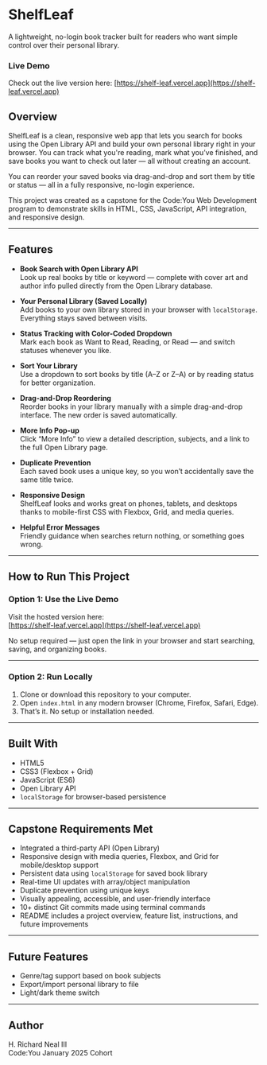 # ShelfLeaf  
A lightweight, no-login book tracker built for readers who want simple control over their personal library.

### Live Demo  
Check out the live version here: [https://shelf-leaf.vercel.app](https://shelf-leaf.vercel.app)

## Overview  
ShelfLeaf is a clean, responsive web app that lets you search for books using the Open Library API and build your own personal library right in your browser. You can track what you're reading, mark what you’ve finished, and save books you want to check out later — all without creating an account.

You can reorder your saved books via drag-and-drop and sort them by title or status — all in a fully responsive, no-login experience.

This project was created as a capstone for the Code:You Web Development program to demonstrate skills in HTML, CSS, JavaScript, API integration, and responsive design.

---

## Features

- **Book Search with Open Library API**  
  Look up real books by title or keyword — complete with cover art and author info pulled directly from the Open Library database.

- **Your Personal Library (Saved Locally)**  
  Add books to your own library stored in your browser with `localStorage`. Everything stays saved between visits.

- **Status Tracking with Color-Coded Dropdown**  
  Mark each book as Want to Read, Reading, or Read — and switch statuses whenever you like.

- **Sort Your Library**  
  Use a dropdown to sort books by title (A–Z or Z–A) or by reading status for better organization.

- **Drag-and-Drop Reordering**  
  Reorder books in your library manually with a simple drag-and-drop interface. The new order is saved automatically.

- **More Info Pop-up**  
  Click “More Info” to view a detailed description, subjects, and a link to the full Open Library page.

- **Duplicate Prevention**  
  Each saved book uses a unique key, so you won’t accidentally save the same title twice.

- **Responsive Design**  
  ShelfLeaf looks and works great on phones, tablets, and desktops thanks to mobile-first CSS with Flexbox, Grid, and media queries.

- **Helpful Error Messages**  
  Friendly guidance when searches return nothing, or something goes wrong.

---

## How to Run This Project


### Option 1: Use the Live Demo  
Visit the hosted version here:  
[https://shelf-leaf.vercel.app](https://shelf-leaf.vercel.app)

No setup required — just open the link in your browser and start searching, saving, and organizing books.

---

### Option 2: Run Locally

1. Clone or download this repository to your computer.
2. Open `index.html` in any modern browser (Chrome, Firefox, Safari, Edge).
3. That’s it. No setup or installation needed.

---

## Built With

- HTML5  
- CSS3 (Flexbox + Grid)  
- JavaScript (ES6)  
- Open Library API  
- `localStorage` for browser-based persistence

---

## Capstone Requirements Met

- Integrated a third-party API (Open Library)
- Responsive design with media queries, Flexbox, and Grid for mobile/desktop support
- Persistent data using `localStorage` for saved book library
- Real-time UI updates with array/object manipulation
- Duplicate prevention using unique keys
- Visually appealing, accessible, and user-friendly interface
- 10+ distinct Git commits made using terminal commands
- README includes a project overview, feature list, instructions, and future improvements
---

## Future Features

- Genre/tag support based on book subjects  
- Export/import personal library to file  
- Light/dark theme switch

---

## Author

H. Richard Neal III  
Code:You January 2025 Cohort
